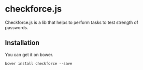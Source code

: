 # checkforce.js
Checkforce.js is a lib that helps to perform tasks to test strength of passwords.

## Installation

You can get it on bower.

```
bower install checkforce --save
```
